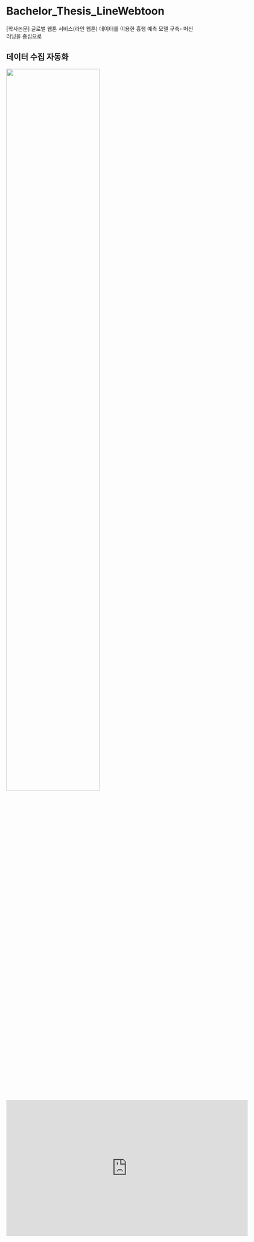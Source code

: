 # Bachelor_Thesis_LineWebtoon
[학사논문] 글로벌 웹툰 서비스(라인 웹툰) 데이터를 이용한 흥행 예측 모델 구축- 머신러닝을 중심으로


## 데이터 수집 자동화
<img width="70%" src="https://user-images.githubusercontent.com/68042068/118991906-1bba0500-b9bf-11eb-8a31-9bda219c705d.mp4"/>

<iframe width="640" height="360" src="https://youtu.be/7zwFszKI4YA" frameborder="0" gesture="media" allowfullscreen=""></iframe>
